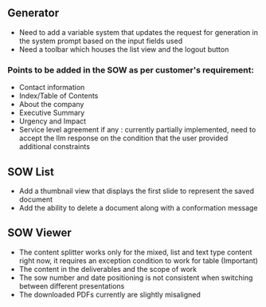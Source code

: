 ## Generator

- Need to add a variable system that updates the request for generation in the system prompt based on the input fields used
- Need a toolbar which houses the list view and the logout button

### Points to be added in the SOW as per customer's requirement:
- Contact information
- Index/Table of Contents
- About the company
- Executive Summary
- Urgency and Impact
- Service level agreement if any : currently partially implemented, need to accept the llm response on the condition that the user provided additional constraints

## SOW List

- Add a thumbnail view that displays the first slide to represent the saved document
- Add the ability to delete a document along with a conformation message

## SOW Viewer

- The content splitter works only for the mixed, list and text type content right now, it requires an exception condition to work for table (Important)
- The content in the deliverables and the scope of work
- The sow number and date positioning is not consistent when switching between different presentations
- The downloaded PDFs currently are slightly misaligned